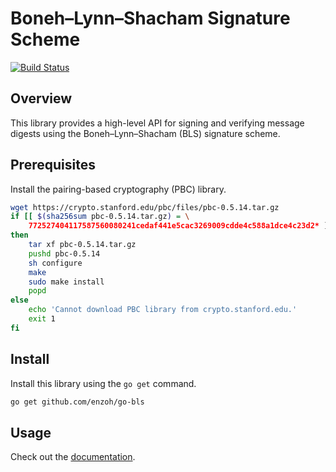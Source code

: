 # Boneh–Lynn–Shacham Signature Scheme
[![Build Status](https://travis-ci.org/enzoh/go-bls.svg?branch=master)](https://travis-ci.org/enzoh/go-bls?branch=master)

## Overview
This library provides a high-level API for signing and verifying message digests using the Boneh–Lynn–Shacham (BLS) signature scheme.

## Prerequisites
Install the pairing-based cryptography (PBC) library.
```bash
wget https://crypto.stanford.edu/pbc/files/pbc-0.5.14.tar.gz
if [[ $(sha256sum pbc-0.5.14.tar.gz) = \
	772527404117587560080241cedaf441e5cac3269009cdde4c588a1dce4c23d2* ]]
then
	tar xf pbc-0.5.14.tar.gz
	pushd pbc-0.5.14
	sh configure
	make
	sudo make install
	popd
else
	echo 'Cannot download PBC library from crypto.stanford.edu.'
	exit 1
fi
```

## Install
Install this library using the `go get` command.
```bash
go get github.com/enzoh/go-bls
```

## Usage
Check out the [documentation](https://godoc.org/github.com/enzoh/go-bls).
